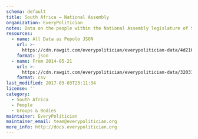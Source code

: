 ```yaml
---
schema: default
title: South Africa — National Assembly
organization: EveryPolitician
notes: Data on the people within the National Assembly legislature of South Africa.
resources:
  - name: All Data as Popolo JSON
    url: >-
      https://cdn.rawgit.com/everypolitician/everypolitician-data/4d2164b76a702b8e1ae1a65d0a1b2c6e765247fc/data/South_Africa/Assembly/ep-popolo-v1.0.json
    format: json
  - name: From 2014-05-21
    url: >-
      https://cdn.rawgit.com/everypolitician/everypolitician-data/32031bfe0be08fc8e4b15665e6da5dc2e40c7eba/data/South_Africa/Assembly/term-26.csv
    format: csv
last_modified: 2017-03-03T23:11:34
license: ''
category:
  - South Africa
  - People
  - Groups & Bodies
maintainer: EveryPolitician
maintainer_email: team@everypolitician.org
more_info: http://docs.everypolitician.org
---
```

